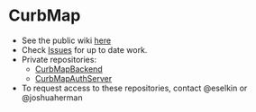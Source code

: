 # CurbMap
- See the public wiki [here](https://github.com/eselkin/CurbMap/wiki/Welcome)
- Check [Issues](https://github.com/eselkin/CurbMap/issues) for up to date work.
- Private repositories:
    - [CurbMapBackend](https://github.com/eselkin/CurbMapBackend)
    - [CurbMapAuthServer](https://github.com/eselkin/CurbMapAuthServer)
- To request access to these repositories, contact @eselkin or @joshuaherman
